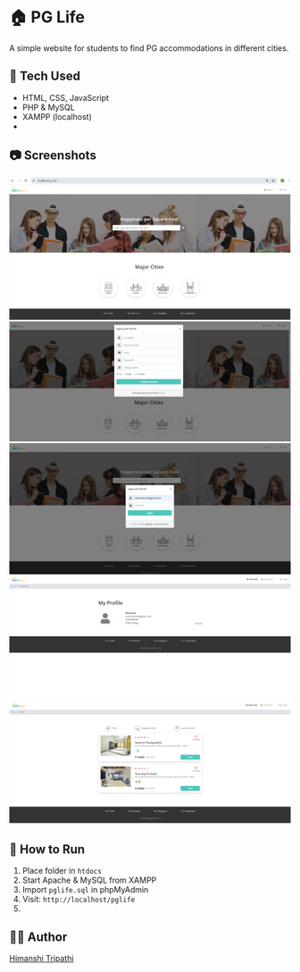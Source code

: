 # 🏠 PG Life

A simple website for students to find PG accommodations in different cities.

## 🔧 Tech Used
- HTML, CSS, JavaScript
- PHP & MySQL
- XAMPP (localhost)
- 
## 📷 Screenshots
![Home Page](screenshots/1.png)  
![Signup Page](screenshots/aa1.png)
![Login Page](screenshots/22.png)
![Profile Dashboard](screenshots/dash.png)
![Search Filters ](screenshots/save.png)

## 🚀 How to Run
1. Place folder in `htdocs`
2. Start Apache & MySQL from XAMPP
3. Import `pglife.sql` in phpMyAdmin
4. Visit: `http://localhost/pglife`
5. 
## 👩‍💻 Author
[Himanshi Tripathi](https://github.com/hi-mansi-64)
